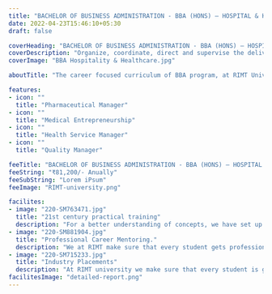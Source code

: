 ```yaml
---
title: "BACHELOR OF BUSINESS ADMINISTRATION - BBA (HONS) – HOSPITAL & HEALTHCARE MANAGEMENT"
date: 2022-04-23T15:46:10+05:30
draft: false

coverHeading: "BACHELOR OF BUSINESS ADMINISTRATION - BBA (HONS) – HOSPITAL & HEALTHCARE MANAGEMENT"
coverDescription: "Organize, coordinate, direct and supervise the delivery of medical services"
coverImage: "BBA Hospitality & Healthcare.jpg"

aboutTitle: "The career focused curriculum of BBA program, at RIMT University is designed in a way that it helps improve the communication skills, situation analysis skills & decision making skills using quantitative & qualitative variables. The key motive of the faculty of management while preparing this course was to develop a holistic understanding of corporate environment among the students so that they can explore an illustrious career right after graduating in BBA program at RIMT. The curriculum offered is prepared by the award winning faculty members having professional industry experience & follows the cutting edge requirements of the current industry standards. Following the BBA program at RIMT University a student are not limited to anything, the research facilities available at the faculty of management & the practical training methods used here are what drives the students to explore their true potential."

features:
- icon: ""
  title: "Pharmaceutical Manager"
- icon: ""
  title: "Medical Entrepreneurship"
- icon: ""
  title: "Health Service Manager"
- icon: ""
  title: "Quality Manager"

feeTitle: "BACHELOR OF BUSINESS ADMINISTRATION - BBA (HONS) – HOSPITAL & HEALTHCARE MANAGEMENT"
feeString: "₹81,200/- Anually"
feeSubString: "Lorem iPsum"
feeImage: "RIMT-university.png"

facilites:
- image: "220-SM763471.jpg"
  title: "21st century practical training"
  description: "For a better understanding of concepts, we have set up advanced 21st-century tools equipped with advanced training methods so that students can learn every concept practically in a better way."
- image: "220-SM881904.jpg"
  title: "Professional Career Mentoring."
  description: "We at RIMT make sure that every student gets professional career mentoring from the industry experts to set career targets & for this we have created a career & placement cell too."
- image: "220-SM715233.jpg"
  title: "Industry Placements"
  description: "At RIMT university we make sure that every student is getting placed, each year more than 500 companies visit the campus of RIMT to hire our brightest of the talents"
facilitesImage: "detailed-report.png"
---
```


